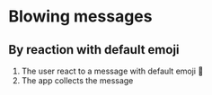 # Blowing messages

## By reaction with default emoji

1. The user react to a message with default emoji 👊
2. The app collects the message

